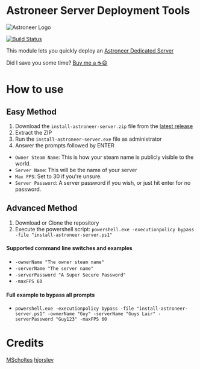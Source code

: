# Astroneer Server Deployment Tools

![Astroneer Logo](https://astroneer.space/presskit/astroneer/images/header.png)

[![Build Status](https://travis-ci.com/alex4108/astroneer-server-deployment.svg?branch=master)](https://travis-ci.com/alex4108/astroneer-server-deployment)

This module lets you quickly deploy an [Astroneer Dedicated Server](https://blog.astroneer.space/p/astroneer-dedicated-server-details/)

Did I save you some time?  [Buy me a :coffee::smile:](https://venmo.com/alex-schittko)

# How to use

## Easy Method
  
1. Download the `install-astroneer-server.zip` file from the [latest release](https://github.com/alex4108/astroneer-server-deployment/releases) 
1. Extract the ZIP
1. Run the `install-astroneer-server.exe` file as administrator
1. Answer the prompts followed by ENTER

* `Owner Steam Name`: This is how your steam name is publicly visible to the world.
* `Server Name`: This will be the name of your server
* `Max FPS`: Set to 30 if you're unsure.  
* `Server Password`: A server password if you wish, or just hit enter for no password.

## Advanced Method

1. Download or Clone the repository
1. Execute the powershell script: `powershell.exe -executionpolicy bypass -file "install-astroneer-server.ps1"`

#### Supported command line switches and examples

* `-ownerName "The owner steam name"`
* `-serverName "The server name"`
* `-serverPassword "A Super Secure Password"`
* `-maxFPS 60`

#### Full example to bypass all prompts

* `powershell.exe -executionpolicy bypass -file "install-astroneer-server.ps1" -ownerName "Guy" -serverName "Guys Lair" -serverPassword "Guy123" -maxFPS 60`

# Credits

[MScholtes](https://github.com/MScholtes/PS2EXE)
[hjorslev](https://github.com/hjorslev/SteamPS)
